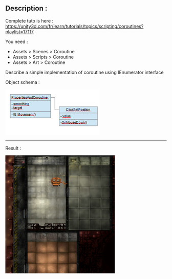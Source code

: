 ## Description :

Complete tuto is here :
https://unity3d.com/fr/learn/tutorials/topics/scripting/coroutines?playlist=17117

You need :
- Assets > Scenes > Coroutine
- Assets > Scripts > Coroutine
- Assets > Art > Coroutine

Describe a simple implementation of coroutine using IEnumerator interface

Object schema :

![GitHub Logo](schemaObject.png)

<hr/>

Result :

![GitHub Logo](Result.png)